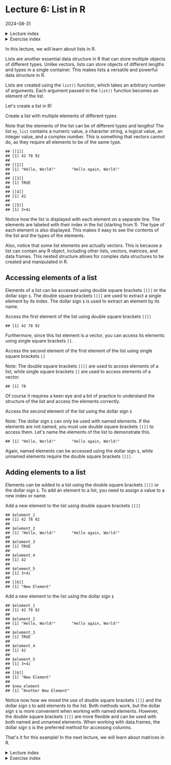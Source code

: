 # Lecture 6: List in R
2024-08-31

<!--html_preserve--><details>
  <summary>Lecture index</summary>

- [Lecture 1: Introduction to R](/lectures/lecture_01/lecture_01.md)
- [Lecture 2: Objects, Data Types, and Variables in R](/lectures/lecture_02/lecture_02.md)
- [Lecture 3: Arithmetic Operations in R](/lectures/lecture_03/lecture_03.md)
- [Lecture 4: Comparison and Logical Operators in R](/lectures/lecture_04/lecture_04.md)
- [Lecture 5: Vectors in R](/lectures/lecture_05/lecture_05.md)
- [Lecture 6: List in R](/lectures/lecture_06/lecture_06.md)
- [Lecture 7: Matrices in R](/lectures/lecture_07/lecture_07.md)
- [Lecture 8: Data Frames in R](/lectures/lecture_08/lecture_08.md)
- [Lecture 9: Functions in R](/lectures/lecture_09/lecture_09.md)
- [Lecture 10: Indexing using Logical Vectors in R](/lectures/lecture_10/lecture_10.md)
- [Lecture 11: Factors in R](/lectures/lecture_11/lecture_11.md)
- [Lecture 12: Control Structures in R](/lectures/lecture_12/lecture_12.md)
- [Lecture 13: A real-world example of using R for data analysis](/lectures/lecture_13/lecture_13.md)

</details><!--/html_preserve--><!--html_preserve--><details>
  <summary>Exercise index</summary>

  - [Exercise 1: Introduction to R](/exercises/exercise_01/exercise_01.md)
  - [Exercise 1 Solutions: Introduction to R](/exercises/exercise_01/exercise_01_solutions.md)
  - [Exercise 2: Objects, Data Types, and Variables in R](/exercises/exercise_02/exercise_02.md)
  - [Exercise 2 Solutions: Objects, Data Types, and Variables in R](/exercises/exercise_02/exercise_02_solutions.md)
  - [Exercise 3: Arithmetic Operations in R](/exercises/exercise_03/exercise_03.md)
  - [Exercise 3 Solutions: Arithmetic Operations in R](/exercises/exercise_03/exercise_03_solutions.md)
  - [Exercise 4: Comparison and Logical Operators in R](/exercises/exercise_04/exercise_04.md)
  - [Exercise 4 Solutions: Comparison and Logical Operators in R](/exercises/exercise_04/exercise_04_solutions.md)
  - [Exercise 5: Vectors in R](/exercises/exercise_05/exercise_05.md)
  - [Exercise 5 Solutions: Vectors in R](/exercises/exercise_05/exercise_05_solutions.md)
  - [Exercise 6: List in R](/exercises/exercise_06/exercise_06.md)
  - [Exercise 6 Solutions: List in R](/exercises/exercise_06/exercise_06_solutions.md)
  - [Exercise 7: Matrices in R](/exercises/exercise_07/exercise_07.md)
  - [Exercise 7 Solutions: Matrices in R](/exercises/exercise_07/exercise_07_solutions.md)
  - [Exercise 8: Data Frames in R](/exercises/exercise_08/exercise_08.md)
  - [Exercise 8 Solutions: Data Frames in R](/exercises/exercise_08/exercise_08_solutions.md)
  - [Exercise 9: Functions in R](/exercises/exercise_09/exercise_09.md)
  - [Exercise 9 Solutions: Functions in R](/exercises/exercise_09/exercise_09_solutions.md)
  - [Exercise 10: Indexing using Logical Vectors in R](/exercises/exercise_10/exercise_10.md)
  - [Exercise 10 Solutions: Indexing using Logical Vectors in R](/exercises/exercise_10/exercise_10_solutions.md)
  - [Exercise 11: Factors in R](/exercises/exercise_11/exercise_11.md)
  - [Exercise 11 Solutions: Factors in R](/exercises/exercise_11/exercise_11_solutions.md)
  - [Exercise 12: Control Structures in R](/exercises/exercise_12/exercise_12.md)
  - [Exercise 12 Solutions: Control Structures in R](/exercises/exercise_12/exercise_12_solutions.md)
  - [Exercise 13: A real-world example of using R for data analysis](/exercises/exercise_13/exercise_13.md)
  - [Exercise 13 Solutions: A real-world example of using R for data
  analysis](/exercises/exercise_13/exercise_13_solutions.md)

</details><!--/html_preserve-->


In this lecture, we will learn about lists in R.

Lists are another essential data structure in R that can store multiple
objects of different types. Unlike vectors, lists can store objects of
different lengths and types in a single container. This makes lists a
versatile and powerful data structure in R.

Lists are created using the `list()` function, which takes an arbitrary
number of arguments. Each argument passed to the `list()` function becomes an
element of the list.

Let's create a list in R!

Create a list with multiple elements of different types



Note that the elements of the list can be of different types and lengths! The
list `my_list` contains a numeric value, a character string, a logical value,
an integer value, and a complex number. This is something that vectors cannot
do, as they require all elements to be of the same type.



```
## [[1]]
## [1] 42 78 92
## 
## [[2]]
## [1] "Hello, World!"       "Hello again, World!"
## 
## [[3]]
## [1] TRUE
## 
## [[4]]
## [1] 42
## 
## [[5]]
## [1] 3+4i
```

Notice how the list is displayed with each element on a separate line. The
elements are labeled with their index in the list (starting from 1). The type
of each element is also displayed. This makes it easy to see the contents of
the list and the types of the elements.

Also, notice that some list elements are actually vectors. This is because a
list can contain any R object, including other lists, vectors, matrices, and
data frames. This nested structure allows for complex data structures to be
created and manipulated in R.

## Accessing elements of a list

Elements of a list can be accessed using double square brackets `[[]]` or the
dollar sign `$`. The double square brackets `[[]]` are used to extract a
single element by its index. The dollar sign `$` is used to extract an
element by its name.

Access the first element of the list using double square brackets `[[]]`


```
## [1] 42 78 92
```

Furthermore, since this list element is a vector, you can access its elements
using single square brackets `[]`.

Access the second element of the first element of the list using single
square brackets `[]`

Note: The double square brackets `[[]]` are used to access elements of a
list, while single square brackets `[]` are used to access elements of a
vector.


```
## [1] 78
```

Of course it requires a keen eye and a bit of practice to understand the
structure of the list and access the elements correctly.

Access the second element of the list using the dollar sign `$`

Note: The dollar sign `$` can only be used with named elements. If the
elements are not named, you must use double square brackets `[[]]` to access
them. Let's name the elements of the list to demonstrate this.


```
## [1] "Hello, World!"       "Hello again, World!"
```

Again, named elements can be accessed using the dollar sign `$`, while unnamed
elements require the double square brackets `[[]]`.
## Adding elements to a list

Elements can be added to a list using the double square brackets `[[]]` or
the dollar sign `$`. To add an element to a list, you need to assign a value
to a new index or name.

Add a new element to the list using double square brackets `[[]]`


```
## $element_1
## [1] 42 78 92
## 
## $element_2
## [1] "Hello, World!"       "Hello again, World!"
## 
## $element_3
## [1] TRUE
## 
## $element_4
## [1] 42
## 
## $element_5
## [1] 3+4i
## 
## [[6]]
## [1] "New Element"
```

Add a new element to the list using the dollar sign `$`


```
## $element_1
## [1] 42 78 92
## 
## $element_2
## [1] "Hello, World!"       "Hello again, World!"
## 
## $element_3
## [1] TRUE
## 
## $element_4
## [1] 42
## 
## $element_5
## [1] 3+4i
## 
## [[6]]
## [1] "New Element"
## 
## $new_element
## [1] "Another New Element"
```

Notice now how we mixed the use of double square brackets `[[]]` and the
dollar sign `$` to add elements to the list. Both methods work, but the
dollar sign `$` is more convenient when working with named elements. However,
the double square brackets `[[]]` are more flexible and can be used with both
named and unnamed elements. When working with data.frames, the dollar sign
`$` is the preferred method for accessing columns.

That's it for this example! In the next lecture, we will learn about matrices
in R.


<!--html_preserve--><details>
  <summary>Lecture index</summary>

- [Lecture 1: Introduction to R](/lectures/lecture_01/lecture_01.md)
- [Lecture 2: Objects, Data Types, and Variables in R](/lectures/lecture_02/lecture_02.md)
- [Lecture 3: Arithmetic Operations in R](/lectures/lecture_03/lecture_03.md)
- [Lecture 4: Comparison and Logical Operators in R](/lectures/lecture_04/lecture_04.md)
- [Lecture 5: Vectors in R](/lectures/lecture_05/lecture_05.md)
- [Lecture 6: List in R](/lectures/lecture_06/lecture_06.md)
- [Lecture 7: Matrices in R](/lectures/lecture_07/lecture_07.md)
- [Lecture 8: Data Frames in R](/lectures/lecture_08/lecture_08.md)
- [Lecture 9: Functions in R](/lectures/lecture_09/lecture_09.md)
- [Lecture 10: Indexing using Logical Vectors in R](/lectures/lecture_10/lecture_10.md)
- [Lecture 11: Factors in R](/lectures/lecture_11/lecture_11.md)
- [Lecture 12: Control Structures in R](/lectures/lecture_12/lecture_12.md)
- [Lecture 13: A real-world example of using R for data analysis](/lectures/lecture_13/lecture_13.md)

</details><!--/html_preserve--><!--html_preserve--><details>
  <summary>Exercise index</summary>

  - [Exercise 1: Introduction to R](/exercises/exercise_01/exercise_01.md)
  - [Exercise 1 Solutions: Introduction to R](/exercises/exercise_01/exercise_01_solutions.md)
  - [Exercise 2: Objects, Data Types, and Variables in R](/exercises/exercise_02/exercise_02.md)
  - [Exercise 2 Solutions: Objects, Data Types, and Variables in R](/exercises/exercise_02/exercise_02_solutions.md)
  - [Exercise 3: Arithmetic Operations in R](/exercises/exercise_03/exercise_03.md)
  - [Exercise 3 Solutions: Arithmetic Operations in R](/exercises/exercise_03/exercise_03_solutions.md)
  - [Exercise 4: Comparison and Logical Operators in R](/exercises/exercise_04/exercise_04.md)
  - [Exercise 4 Solutions: Comparison and Logical Operators in R](/exercises/exercise_04/exercise_04_solutions.md)
  - [Exercise 5: Vectors in R](/exercises/exercise_05/exercise_05.md)
  - [Exercise 5 Solutions: Vectors in R](/exercises/exercise_05/exercise_05_solutions.md)
  - [Exercise 6: List in R](/exercises/exercise_06/exercise_06.md)
  - [Exercise 6 Solutions: List in R](/exercises/exercise_06/exercise_06_solutions.md)
  - [Exercise 7: Matrices in R](/exercises/exercise_07/exercise_07.md)
  - [Exercise 7 Solutions: Matrices in R](/exercises/exercise_07/exercise_07_solutions.md)
  - [Exercise 8: Data Frames in R](/exercises/exercise_08/exercise_08.md)
  - [Exercise 8 Solutions: Data Frames in R](/exercises/exercise_08/exercise_08_solutions.md)
  - [Exercise 9: Functions in R](/exercises/exercise_09/exercise_09.md)
  - [Exercise 9 Solutions: Functions in R](/exercises/exercise_09/exercise_09_solutions.md)
  - [Exercise 10: Indexing using Logical Vectors in R](/exercises/exercise_10/exercise_10.md)
  - [Exercise 10 Solutions: Indexing using Logical Vectors in R](/exercises/exercise_10/exercise_10_solutions.md)
  - [Exercise 11: Factors in R](/exercises/exercise_11/exercise_11.md)
  - [Exercise 11 Solutions: Factors in R](/exercises/exercise_11/exercise_11_solutions.md)
  - [Exercise 12: Control Structures in R](/exercises/exercise_12/exercise_12.md)
  - [Exercise 12 Solutions: Control Structures in R](/exercises/exercise_12/exercise_12_solutions.md)
  - [Exercise 13: A real-world example of using R for data analysis](/exercises/exercise_13/exercise_13.md)
  - [Exercise 13 Solutions: A real-world example of using R for data
  analysis](/exercises/exercise_13/exercise_13_solutions.md)

</details><!--/html_preserve-->

